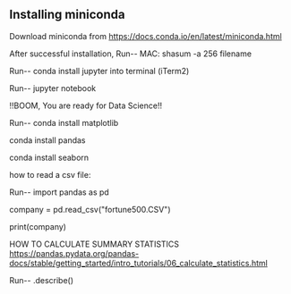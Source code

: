 ## Installing miniconda

Download miniconda from https://docs.conda.io/en/latest/miniconda.html

After successful installation, Run-- MAC: shasum -a 256 filename

Run-- conda install jupyter into terminal (iTerm2)

Run-- jupyter notebook

!!BOOM, You are ready for Data Science!!

Run-- 
conda install matplotlib

conda install pandas

conda install seaborn

how to read a csv file:

Run--
import pandas as pd

company = pd.read_csv("fortune500.CSV")

print(company)



HOW TO CALCULATE SUMMARY STATISTICS
https://pandas.pydata.org/pandas-docs/stable/getting_started/intro_tutorials/06_calculate_statistics.html

Run-- .describe()
